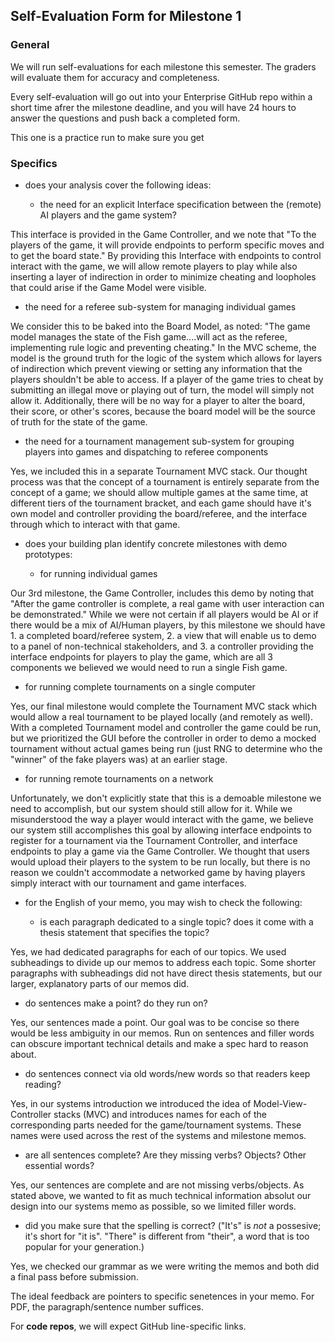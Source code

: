 ## Self-Evaluation Form for Milestone 1

### General 

We will run self-evaluations for each milestone this semester.  The
graders will evaluate them for accuracy and completeness.

Every self-evaluation will go out into your Enterprise GitHub repo
within a short time afrer the milestone deadline, and you will have 24
hours to answer the questions and push back a completed form.

This one is a practice run to make sure you get


### Specifics 


- does your analysis cover the following ideas:

  - the need for an explicit Interface specification between the (remote) AI 
    players and the game system?

This interface is provided in the Game Controller, and we note that "To the players of the game, it will provide endpoints to perform specific moves and to get the board state." By providing this Interface with endpoints to control interact with the game, we will allow remote players to play while also inserting a layer of indirection in order to minimize cheating and loopholes that could arise if the Game Model were visible.


  - the need for a referee sub-system for managing individual games

We consider this to be baked into the Board Model, as noted: "The game model manages the state of the Fish game....will act as the referee, implementing rule logic and preventing cheating." In the MVC scheme, the model is the ground truth for the logic of the system which allows for layers of indirection which prevent viewing or setting any information that the players shouldn't be able to access. If a player of the game tries to cheat by submitting an illegal move or playing out of turn, the model will simply not allow it. Additionally, there will be no way for a player to alter the board, their score, or other's scores, because the board model will be the source of truth for the state of the game.


  - the need for a tournament management sub-system for grouping
    players into games and dispatching to referee components

Yes, we included this in a separate Tournament MVC stack. Our thought process was that the concept of a tournament is entirely separate from the concept of a game; we should allow multiple games at the same time, at different tiers of the tournament bracket, and each game should have it's own model and controller providing the board/referee, and the interface through which to interact with that game.


- does your building plan identify concrete milestones with demo prototypes:

  - for running individual games

Our 3rd milestone, the Game Controller, includes this demo by noting that "After the game controller is complete, a real game with user interaction can be demonstrated." While we were not certain if all players would be AI or if there would be a mix of AI/Human players, by this milestone we should have 1. a completed board/referee system, 2. a view that will enable us to demo to a panel of non-technical stakeholders, and 3. a controller providing the interface endpoints for players to play the game, which are all 3 components we believed we would need to run a single Fish game.


  - for running complete tournaments on a single computer 

Yes, our final milestone would complete the Tournament MVC stack which would allow a real tournament to be played locally (and remotely as well). With a completed Tournament model and controller the game could be run, but we prioritized the GUI before the controller in order to demo a mocked tournament without actual games being run (just RNG to determine who the "winner" of the fake players was) at an earlier stage.


  - for running remote tournaments on a network

Unfortunately, we don't explicitly state that this is a demoable milestone we need to accomplish, but our system should still allow for it. While we misunderstood the way a player would interact with the game, we believe our system still accomplishes this goal by allowing interface endpoints to register for a tournament via the Tournament Controller, and interface endpoints to play a game via the Game Controller. We thought that users would upload their players to the system to be run locally, but there is no reason we couldn't accommodate a networked game by having players simply interact with our tournament and game interfaces.


- for the English of your memo, you may wish to check the following:

  - is each paragraph dedicated to a single topic? does it come with a
    thesis statement that specifies the topic?

Yes, we had dedicated paragraphs for each of our topics. We used subheadings to divide up our memos to address each topic. Some shorter paragraphs with subheadings did not have direct thesis statements, but our larger, explanatory parts of our memos did.  


  - do sentences make a point? do they run on?

Yes, our sentences made a point. Our goal was to be concise so there would be less ambiguity in our memos. Run on sentences and filler words can obscure important technical details and make a spec hard to reason about. 


  - do sentences connect via old words/new words so that readers keep
    reading?

Yes, in our systems introduction we introduced the idea of Model-View-Controller stacks (MVC) and introduces names for each of the corresponding parts needed for the game/tournament systems. These names were used across the rest of the systems and milestone memos. 


  - are all sentences complete? Are they missing verbs? Objects? Other
    essential words?

Yes, our sentences are complete and are not missing verbs/objects. As stated above, we wanted to fit as much technical information absolut our design into our systems memo as possible, so we limited filler words. 


  - did you make sure that the spelling is correct? ("It's" is *not* a
    possesive; it's short for "it is". "There" is different from
    "their", a word that is too popular for your generation.)

Yes, we checked our grammar as we were writing the memos and both did a final pass before submission. 


The ideal feedback are pointers to specific senetences in your memo.
For PDF, the paragraph/sentence number suffices. 

For **code repos**, we will expect GitHub line-specific links. 


